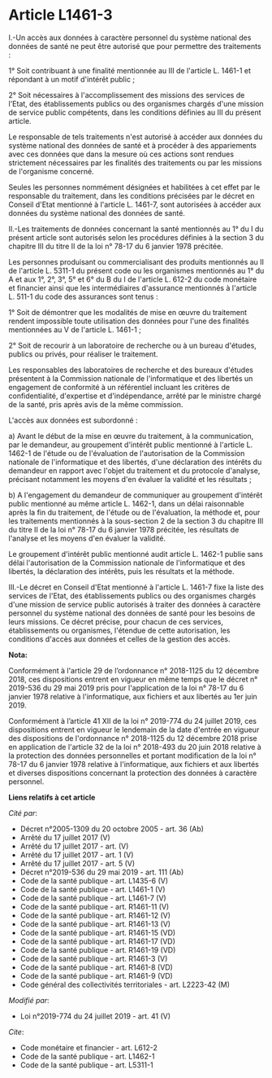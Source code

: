 # Article L1461-3

I.-Un accès aux données à caractère personnel du système national des données de santé ne peut être autorisé que pour
permettre des traitements :

1° Soit contribuant à une finalité mentionnée au III de l'article L. 1461-1 et répondant à un motif d'intérêt public ;

2° Soit nécessaires à l'accomplissement des missions des services de l'Etat, des établissements publics ou des organismes
chargés d'une mission de service public compétents, dans les conditions définies au III du présent article.

Le responsable de tels traitements n'est autorisé à accéder aux données du système national des données de santé et à
procéder à des appariements avec ces données que dans la mesure où ces actions sont rendues strictement nécessaires par les
finalités des traitements ou par les missions de l'organisme concerné.

Seules les personnes nommément désignées et habilitées à cet effet par le responsable du traitement, dans les conditions
précisées par le décret en Conseil d'Etat mentionné à l'article L. 1461-7, sont autorisées à accéder aux données du système
national des données de santé.

II.-Les traitements de données concernant la santé mentionnés au 1° du I du présent article sont autorisés selon les
procédures définies à la section 3 du chapitre III du titre II de la loi n° 78-17 du 6 janvier 1978 précitée.

Les personnes produisant ou commercialisant des produits mentionnés au II de l'article L. 5311-1 du présent code ou les
organismes mentionnés au 1° du A et aux 1°, 2°, 3°, 5° et 6° du B du I de l'article L. 612-2 du code monétaire et financier
ainsi que les intermédiaires d'assurance mentionnés à l'article L. 511-1 du code des assurances sont tenus :

1° Soit de démontrer que les modalités de mise en œuvre du traitement rendent impossible toute utilisation des données pour
l'une des finalités mentionnées au V de l'article L. 1461-1 ;

2° Soit de recourir à un laboratoire de recherche ou à un bureau d'études, publics ou privés, pour réaliser le traitement.

Les responsables des laboratoires de recherche et des bureaux d'études présentent à la Commission nationale de l'informatique
et des libertés un engagement de conformité à un référentiel incluant les critères de confidentialité, d'expertise et
d'indépendance, arrêté par le ministre chargé de la santé, pris après avis de la même commission.

L'accès aux données est subordonné :

a) Avant le début de la mise en œuvre du traitement, à la communication, par le demandeur, au groupement d'intérêt public
mentionné à l'article L. 1462-1 de l'étude ou de l'évaluation de l'autorisation de la Commission nationale de l'informatique
et des libertés, d'une déclaration des intérêts du demandeur en rapport avec l'objet du traitement et du protocole d'analyse,
précisant notamment les moyens d'en évaluer la validité et les résultats ;

b) A l'engagement du demandeur de communiquer au groupement d'intérêt public mentionné au même article L. 1462-1, dans un
délai raisonnable après la fin du traitement, de l'étude ou de l'évaluation, la méthode et, pour les traitements mentionnés à
la sous-section 2 de la section 3 du chapitre III du titre II de la loi n° 78-17 du 6 janvier 1978 précitée, les résultats de
l'analyse et les moyens d'en évaluer la validité.

Le groupement d'intérêt public mentionné audit article L. 1462-1 publie sans délai l'autorisation de la Commission nationale
de l'informatique et des libertés, la déclaration des intérêts, puis les résultats et la méthode.

III.-Le décret en Conseil d'Etat mentionné à l'article L. 1461-7 fixe la liste des services de l'Etat, des établissements
publics ou des organismes chargés d'une mission de service public autorisés à traiter des données à caractère personnel du
système national des données de santé pour les besoins de leurs missions. Ce décret précise, pour chacun de ces services,
établissements ou organismes, l'étendue de cette autorisation, les conditions d'accès aux données et celles de la gestion des
accès.

**Nota:**

Conformément à l'article 29 de l’ordonnance n° 2018-1125 du 12 décembre 2018, ces dispositions entrent en vigueur en même
temps que le décret n° 2019-536 du 29 mai 2019 pris pour l'application de la loi n° 78-17 du 6 janvier 1978 relative à
l'informatique, aux fichiers et aux libertés au 1er juin 2019.

Conformément à l’article 41 XII de la loi n° 2019-774 du 24 juillet 2019, ces dispositions entrent en vigueur le lendemain de
la date d'entrée en vigueur des dispositions de l'ordonnance n° 2018-1125 du 12 décembre 2018 prise en application de
l'article 32 de la loi n° 2018-493 du 20 juin 2018 relative à la protection des données personnelles et portant modification
de la loi n° 78-17 du 6 janvier 1978 relative à l'informatique, aux fichiers et aux libertés et diverses dispositions
concernant la protection des données à caractère personnel.

**Liens relatifs à cet article**

_Cité par_:

  - Décret n°2005-1309 du 20 octobre 2005 - art. 36 (Ab)
  - Arrêté du 17 juillet 2017 (V)
  - Arrêté du 17 juillet 2017 - art. (V)
  - Arrêté du 17 juillet 2017 - art. 1 (V)
  - Arrêté du 17 juillet 2017 - art. 5 (V)
  - Décret n°2019-536 du 29 mai 2019 - art. 111 (Ab)
  - Code de la santé publique - art. L1435-6 (V)
  - Code de la santé publique - art. L1461-1 (V)
  - Code de la santé publique - art. L1461-7 (V)
  - Code de la santé publique - art. R1461-11 (V)
  - Code de la santé publique - art. R1461-12 (V)
  - Code de la santé publique - art. R1461-13 (V)
  - Code de la santé publique - art. R1461-15 (VD)
  - Code de la santé publique - art. R1461-17 (VD)
  - Code de la santé publique - art. R1461-19 (VD)
  - Code de la santé publique - art. R1461-3 (V)
  - Code de la santé publique - art. R1461-8 (VD)
  - Code de la santé publique - art. R1461-9 (VD)
  - Code général des collectivités territoriales - art. L2223-42 (M)

_Modifié par_:

  - Loi n°2019-774 du 24 juillet 2019 - art. 41 (V)

_Cite_:

  - Code monétaire et financier - art. L612-2
  - Code de la santé publique - art. L1462-1
  - Code de la santé publique - art. L5311-1
